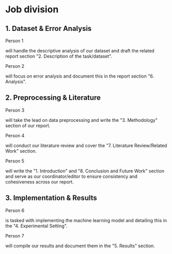 # Job division

## 1. Dataset & Error Analysis

Person 1

will handle the descriptive analysis of our dataset and draft the related report section "2. Description of the task/dataset".

Person 2

will focus on error analysis and document this in the report section "6. Analysis".

## 2. Preprocessing & Literature

Person 3

will take the lead on data preprocessing and write the "3. Methodology" section of our report.

Person 4

will conduct our literature review and cover the "7. Literature Review/Related Work" section.

Person 5

will write the "1. Introduction" and "8. Conclusion and Future Work" section and serve as our coordinator/editor to ensure consistency and cohesiveness across our report.

## 3. Implementation & Results

Person 6

is tasked with implementing the machine learning model and detailing this in the "4. Experimental Setting".

Person 7

will compile our results and document them in the "5. Results" section.
